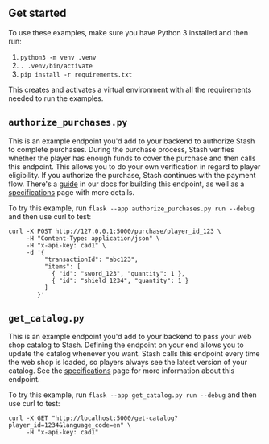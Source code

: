 ## Get started

To use these examples, make sure you have Python 3 installed and then run:

1. `python3 -m venv .venv`
2. `. .venv/bin/activate`
3. `pip install -r requirements.txt`

This creates and activates a virtual environment with all the requirements needed to run the examples.

## `authorize_purchases.py`

This is an example endpoint you'd add to your backend to authorize Stash to complete purchases. During the purchase process, Stash verifies whether the player has enough funds to cover the purchase and then calls this endpoint. This allows you to do your own verification in regard to player eligibility. If you authorize the purchase, Stash continues with the payment flow. There's a [guide](https://docs.stash.gg/docs/create-purchase-authorization-endpoint) in our docs for building this endpoint, as well as a [specifications](https://docs.stash.gg/docs/pay-authorize-purchase-specifications) page with more details.

To try this example, run `flask --app authorize_purchases.py run --debug` and then use curl to test:

```curl
curl -X POST http://127.0.0.1:5000/purchase/player_id_123 \
     -H "Content-Type: application/json" \
     -H "x-api-key: cad1" \
     -d '{
          "transactionId": "abc123",
          "items": [
            { "id": "sword_123", "quantity": 1 },
            { "id": "shield_1234", "quantity": 1 }
          ]
        }'
```

## `get_catalog.py`

This is an example endpoint you'd add to your backend to pass your web shop catalog to Stash. Defining the endpoint on your end allows you to update the catalog whenever you want. Stash calls this endpoint every time the web shop is loaded, so players always see the latest version of your catalog. See the [specifications](https://docs.stash.gg/docs/get-catalog-specifications) page for more information about this endpoint.

To try this example, run `flask --app get_catalog.py run --debug` and then use curl to test:

```curl
curl -X GET "http://localhost:5000/get-catalog?player_id=1234&language_code=en" \
     -H "x-api-key: cad1"
```